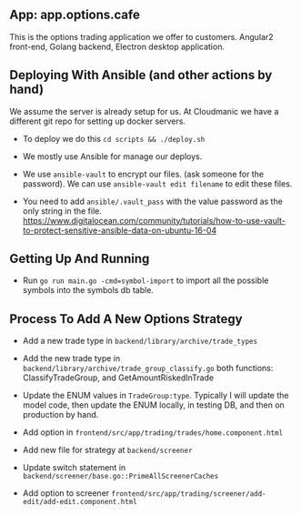 ## App: app.options.cafe

This is the options trading application we offer to customers. Angular2 front-end, Golang backend, Electron desktop application. 

## Deploying With Ansible (and other actions by hand)

We assume the server is already setup for us. At Cloudmanic we have a different git repo for setting up docker servers.

* To deploy we do this ```cd scripts && ./deploy.sh```

* We mostly use Ansible for manage our deploys.

* We use ```ansible-vault``` to encrypt our files. (ask someone for the password). We can use ```ansible-vault edit filename``` to edit these files. 

* You need to add ```ansible/.vault_pass``` with the value password as the only string in the file. https://www.digitalocean.com/community/tutorials/how-to-use-vault-to-protect-sensitive-ansible-data-on-ubuntu-16-04


## Getting Up And Running

* Run `go run main.go -cmd=symbol-import` to import all the possible symbols into the symbols db table.


## Process To Add A New Options Strategy 

* Add a new trade type in `backend/library/archive/trade_types`

* Add the new trade type in `backend/library/archive/trade_group_classify.go` both functions: ClassifyTradeGroup, and GetAmountRiskedInTrade

* Update the ENUM values in `TradeGroup:type`. Typically I will update the model code, then update the ENUM locally, in testing DB, and then on production by hand.

* Add option in `frontend/src/app/trading/trades/home.component.html` 

* Add new file for strategy at `backend/screener`

* Update switch statement in `backend/screener/base.go::PrimeAllScreenerCaches` 

* Add option to screener `frontend/src/app/trading/screener/add-edit/add-edit.component.html`
